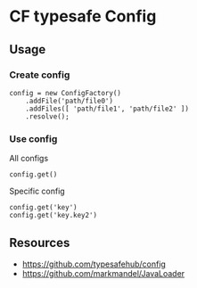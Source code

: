 
# CF typesafe Config

## Usage

### Create config

```
config = new ConfigFactory()
    .addFile('path/file0')
    .addFiles([ 'path/file1', 'path/file2' ])
    .resolve();
```

### Use config

All configs
```
config.get()
```

Specific config
```
config.get('key')
config.get('key.key2')
```

## Resources

- https://github.com/typesafehub/config
- https://github.com/markmandel/JavaLoader
